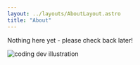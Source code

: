 ```yaml
---
layout: ../layouts/AboutLayout.astro
title: "About"
---
```


Nothing here yet - please check back later!

<div>
  <img src="/assets/dev.svg" class="sm:w-1/2 mx-auto" alt="coding dev illustration">
</div>
